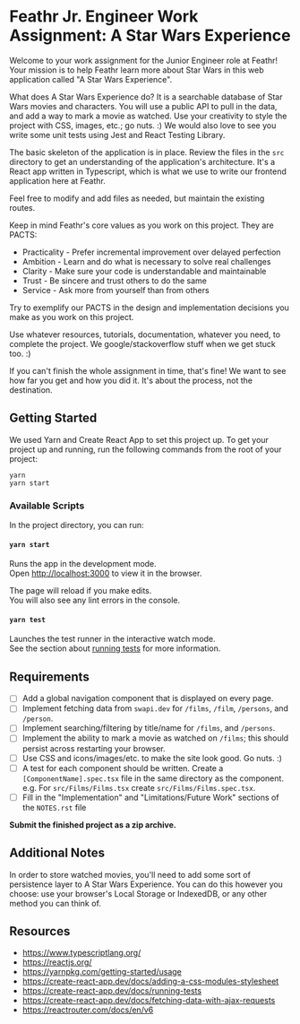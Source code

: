 # Feathr Jr. Engineer Work Assignment: A Star Wars Experience

Welcome to your work assignment for the Junior Engineer role at Feathr!
Your mission is to help Feathr learn more about Star Wars in this web application
called "A Star Wars Experience".

What does A Star Wars Experience do? It is a searchable database of Star Wars
movies and characters. You will use a public API to pull in the data, and add
a way to mark a movie as watched. Use your creativity to style the project with
CSS, images, etc.; go nuts. :)
We would also love to see you write some unit tests using Jest and React Testing
Library.

The basic skeleton of the application is in place. Review the files in the `src`
directory to get an understanding of the application's architecture. It's a
React app written in Typescript, which is what we use to write our frontend
application here at Feathr.

Feel free to modify and add files as needed, but maintain the existing routes.

Keep in mind Feathr's core values as you work on this project. They are PACTS:

- Practicality - Prefer incremental improvement over delayed perfection
- Ambition - Learn and do what is necessary to solve real challenges
- Clarity - Make sure your code is understandable and maintainable
- Trust - Be sincere and trust others to do the same
- Service - Ask more from yourself than from others

Try to exemplify our PACTS in the design and implementation decisions you make as
you work on this project.

Use whatever resources, tutorials, documentation, whatever you need, to complete
the project. We google/stackoverflow stuff when we get stuck too. :)

If you can't finish the whole assignment in time, that's fine! We want to see how
far you get and how you did it. It's about the process, not the destination.

## Getting Started

We used Yarn and Create React App to set this project up. To get your project up and
running, run the following commands from the root of your project:

`yarn`\
`yarn start`

### Available Scripts

In the project directory, you can run:

#### `yarn start`

Runs the app in the development mode.\
Open [http://localhost:3000](http://localhost:3000) to view it in the browser.

The page will reload if you make edits.\
You will also see any lint errors in the console.

#### `yarn test`

Launches the test runner in the interactive watch mode.\
See the section about [running tests](https://facebook.github.io/create-react-app/docs/running-tests) for more information.

## Requirements

- [ ] Add a global navigation component that is displayed on every page.
- [ ] Implement fetching data from `swapi.dev` for `/films`, `/film`, `/persons`, and `/person`.
- [ ] Implement searching/filtering by title/name for `/films`, and `/persons`.
- [ ] Implement the ability to mark a movie as watched on `/films`; this should persist across restarting your browser.
- [ ] Use CSS and icons/images/etc. to make the site look good. Go nuts. :)
- [ ] A test for each component should be written. Create a `[ComponentName].spec.tsx` file in the same directory as the component. e.g. For `src/Films/Films.tsx` create `src/Films/Films.spec.tsx`.
- [ ] Fill in the "Implementation" and "Limitations/Future Work" sections of the `NOTES.rst` file

**Submit the finished project as a zip archive.**

## Additional Notes

In order to store watched movies, you'll need to add some sort of persistence layer to A Star Wars
Experience. You can do this however you choose: use your browser's Local Storage or IndexedDB, or
any other method you can think of.

## Resources

- https://www.typescriptlang.org/
- https://reactjs.org/
- https://yarnpkg.com/getting-started/usage
- https://create-react-app.dev/docs/adding-a-css-modules-stylesheet
- https://create-react-app.dev/docs/running-tests
- https://create-react-app.dev/docs/fetching-data-with-ajax-requests
- https://reactrouter.com/docs/en/v6
